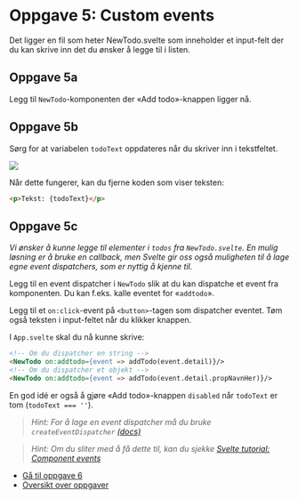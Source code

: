 # Oppgave 5: Custom events
Det ligger en fil som heter NewTodo.svelte som inneholder et input-felt der du kan skrive inn det du ønsker å legge til i listen.

## Oppgave 5a
Legg til `NewTodo`-komponenten der «Add todo»-knappen ligger nå.

## Oppgave 5b
Sørg for at variabelen `todoText` oppdateres når du skriver inn i tekstfeltet.

![](https://i.imgur.com/CZA9rnc.gif)

Når dette fungerer, kan du fjerne koden som viser teksten:
``` html
<p>Tekst: {todoText}</p>
```

## Oppgave 5c
*Vi ønsker å kunne legge til elementer i `todos` fra `NewTodo.svelte`. En mulig løsning er å bruke en callback, men Svelte gir oss også muligheten til å lage egne event dispatchers, som er nyttig å kjenne til.*

Legg til en event dispatcher i `NewTodo` slik at du kan dispatche et event fra komponenten. Du kan f.eks. kalle eventet for «`addtodo`».

Legg til et `on:click`-event på `<button>`-tagen som dispatcher eventet. Tøm også teksten i input-feltet når du klikker knappen.

I `App.svelte` skal du nå kunne skrive:
``` html
<!-- Om du dispatcher en string -->
<NewTodo on:addtodo={event => addTodo(event.detail)}/>
<!-- Om du dispatcher et objekt -->
<NewTodo on:addtodo={event => addTodo(event.detail.propNavnHer)}/>
```

En god idé er også å gjøre «Add todo»-knappen `disabled` når `todoText` er tom (`todoText === ''`).

> *Hint: For å lage en event dispatcher må du bruke `createEventDispatcher` [(docs)](https://svelte.dev/docs#createEventDispatcher)*

> *Hint: Om du sliter med å få dette til, kan du sjekke [Svelte tutorial: Component events](https://svelte.dev/tutorial/component-events)*

* [Gå til oppgave 6](Oppgave6.md)
* [Oversikt over oppgaver](README.md)
